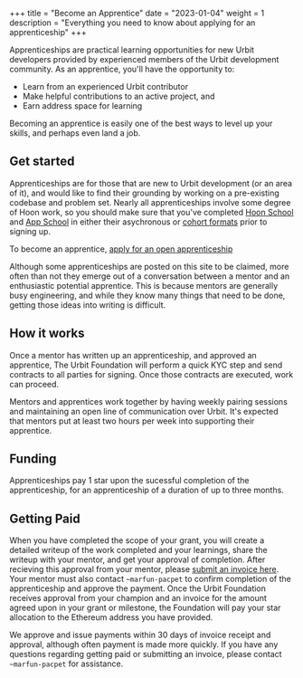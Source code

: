+++
title = "Become an Apprentice"
date = "2023-01-04"
weight = 1
description = "Everything you need to know about applying for an apprenticeship"
+++

Apprenticeships are practical learning opportunities for new Urbit developers provided by experienced members of the Urbit development community. As an apprentice, you'll have the opportunity to:

- Learn from an experienced Urbit contributor
- Make helpful contributions to an active project, and
- Earn address space for learning

Becoming an apprentice is easily one of the best ways to level up your skills, and perhaps even land a job.

## Get started

Apprenticeships are for those that are new to Urbit development (or an area of it), and would like to find their grounding by working on a pre-existing codebase and problem set. Nearly all apprenticeships involve some degree of Hoon work, so you should make sure that you've completed [Hoon School](https://developers.urbit.org/guides/core/hoon-school) and [App School](https://developers.urbit.org/guides/core/app-school/intro) in either their asychronous or [cohort formats](https://developers.urbit.org/courses) prior to signing up.

To become an apprentice, [apply for an open apprenticeship](/grants?program=apprenticeship&open=true&wip=false&completed=false#view-grants)

Although some apprenticeships are posted on this site to be claimed, more often than not they emerge out of a conversation between a mentor and an enthusiastic potential apprentice. This is because mentors are generally busy engineering, and while they know many things that need to be done, getting those ideas into writing is difficult.

## How it works

Once a mentor has written up an apprenticeship, and approved an apprentice, The Urbit Foundation will perform a quick KYC step and send contracts to all parties for signing. Once those contracts are executed, work can proceed.

Mentors and apprentices work together by having weekly pairing sessions and maintaining an open line of communication over Urbit. It's expected that mentors put at least two hours per week into supporting their apprentice.

## Funding

Apprenticeships pay 1 star upon the sucessful completion of the apprenticeship, for an apprenticeship of a duration of up to three months.

## Getting Paid

When you have completed the scope of your grant, you will create a detailed writeup of the work completed and your learnings, share the writeup with your mentor, and get your approval of completion. After recieving this approval from your mentor, please [submit an invoice here](https://airtable.com/shrXXCs1uaxtNSBcg). Your mentor must also contact `~marfun-pacpet` to confirm completion of the apprenticeship and approve the payment. Once the Urbit Foundation receives approval from your champion and an invoice for the amount agreed upon in your grant or milestone, the Foundation will pay your star allocation to the Ethereum address you have provided.

We approve and issue payments within 30 days of invoice receipt and approval, although often payment is made more quickly. If you have any questions regarding getting paid or submitting an invoice, please contact `~marfun-pacpet` for assistance. 
